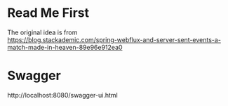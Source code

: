 # Read Me First

The original idea is from  
https://blog.stackademic.com/spring-webflux-and-server-sent-events-a-match-made-in-heaven-89e96e912ea0

# Swagger
http://localhost:8080/swagger-ui.html 